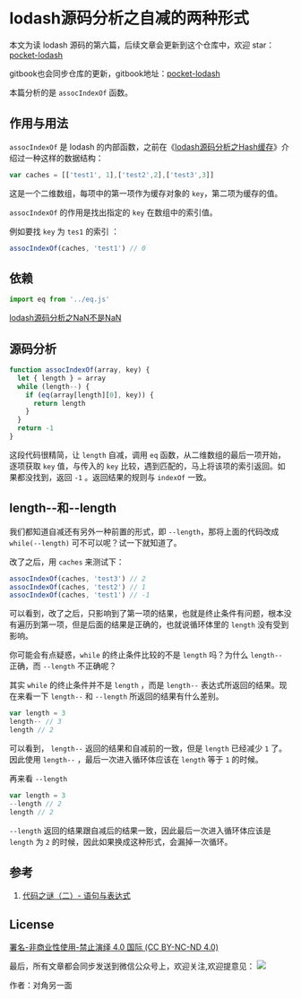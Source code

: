 # lodash源码分析之自减的两种形式

本文为读 lodash 源码的第六篇，后续文章会更新到这个仓库中，欢迎 star：[pocket-lodash](https://github.com/yeyuqiudeng/pocket-lodash)

gitbook也会同步仓库的更新，gitbook地址：[pocket-lodash](https://www.gitbook.com/book/yeyuqiudeng/pocket-lodash/details)

本篇分析的是 `assocIndexOf` 函数。

## 作用与用法

`assocIndexOf` 是 lodash 的内部函数，之前在《[lodash源码分析之Hash缓存](hash.md)》介绍过一种这样的数据结构：

```javascript
var caches = [['test1', 1],['test2',2],['test3',3]]
```

这是一个二维数组，每项中的第一项作为缓存对象的 `key`，第二项为缓存的值。

`assocIndexOf` 的作用是找出指定的 `key` 在数组中的索引值。

例如要找 `key` 为 `tes1` 的索引 ：

```javascript
assocIndexOf(caches, 'test1') // 0
```

## 依赖

```javascript
import eq from '../eq.js'
```

[lodash源码分析之NaN不是NaN](../eq.md)

## 源码分析

```javascript
function assocIndexOf(array, key) {
  let { length } = array
  while (length--) {
    if (eq(array[length][0], key)) {
      return length
    }
  }
  return -1
}
```

这段代码很精简，让 `length` 自减，调用 `eq` 函数，从二维数组的最后一项开始，逐项获取 `key` 值，与传入的 `key` 比较，遇到匹配的，马上将该项的索引返回。如果都没找到，返回 `-1` 。返回结果的规则与 `indexOf` 一致。

## length--和--length

我们都知道自减还有另外一种前置的形式，即 `--length`，那将上面的代码改成 `while(--length)` 可不可以呢？试一下就知道了。

改了之后，用 `caches` 来测试下：

```javascript
assocIndexOf(caches, 'test3') // 2
assocIndexOf(caches, 'test2') // 1
assocIndexOf(caches, 'test1') // -1
```

可以看到，改了之后，只影响到了第一项的结果，也就是终止条件有问题，根本没有遍历到第一项，但是后面的结果是正确的，也就说循环体里的 `length` 没有受到影响。

你可能会有点疑惑，`while` 的终止条件比较的不是 `length` 吗？为什么 `length--` 正确，而 `--length` 不正确呢？

其实 `while` 的终止条件并不是 `length` ，而是 `length--` 表达式所返回的结果。现在来看一下 `length--` 和 `--length` 所返回的结果有什么差别。

```javascript
var length = 3
length-- // 3
length // 2
```

可以看到， `length--` 返回的结果和自减前的一致，但是 `length` 已经减少 `1` 了。因此使用 `length--` ，最后一次进入循环体应该在 `length` 等于 `1` 的时候。

再来看 `--length`

```javascript
var length = 3
--length // 2
length // 2
```

`--length` 返回的结果跟自减后的结果一致，因此最后一次进入循环体应该是 `length` 为 `2` 的时候，因此如果换成这种形式，会漏掉一次循环。

##  参考

1. [代码之谜（二）- 语句与表达式](http://justjavac.com/codepuzzle/2012/10/28/codepuzzle-expression-and-statement.html)

## License

[署名-非商业性使用-禁止演绎 4.0 国际 (CC BY-NC-ND 4.0)](http://creativecommons.org/licenses/by-nc-nd/4.0/)

最后，所有文章都会同步发送到微信公众号上，欢迎关注,欢迎提意见：  ![](https://raw.githubusercontent.com/yeyuqiudeng/resource/master/images/qrcode_front-end-article.jpg) 

作者：对角另一面